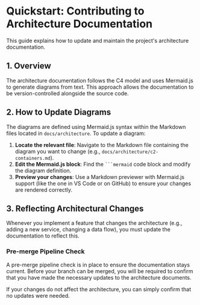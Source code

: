 # Quickstart: Contributing to Architecture Documentation

This guide explains how to update and maintain the project's architecture documentation.

## 1. Overview

The architecture documentation follows the C4 model and uses Mermaid.js to generate diagrams from text. This approach allows the documentation to be version-controlled alongside the source code.

## 2. How to Update Diagrams

The diagrams are defined using Mermaid.js syntax within the Markdown files located in `docs/architecture`. To update a diagram:

1.  **Locate the relevant file**: Navigate to the Markdown file containing the diagram you want to change (e.g., `docs/architecture/c2-containers.md`).
2.  **Edit the Mermaid.js block**: Find the ` ```mermaid ` code block and modify the diagram definition.
3.  **Preview your changes**: Use a Markdown previewer with Mermaid.js support (like the one in VS Code or on GitHub) to ensure your changes are rendered correctly.

## 3. Reflecting Architectural Changes

Whenever you implement a feature that changes the architecture (e.g., adding a new service, changing a data flow), you must update the documentation to reflect this.

### Pre-merge Pipeline Check

A pre-merge pipeline check is in place to ensure the documentation stays current. Before your branch can be merged, you will be required to confirm that you have made the necessary updates to the architecture documents.

If your changes do not affect the architecture, you can simply confirm that no updates were needed.

